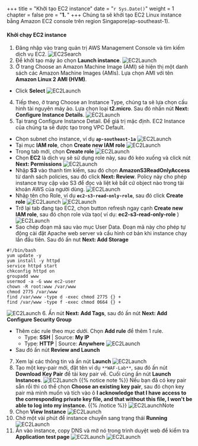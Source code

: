 +++
title = "Khởi tạo EC2 instance"
date = "`r Sys.Date()`"
weight = 1
chapter = false
pre = "<b>1. </b>"
+++
Chúng ta sẽ khởi tạo EC2 Linux instance bằng Amazon EC2 console trên region Singapore(ap-southeast-1).
#### Khởi chạy EC2 instance
1. Đăng nhập vào trang quản trị AWS Management Console và tìm kiếm dịch vụ EC2.
![EC2Search](/images/1-Create-EC2/1-Create-EC2-2.png)
2. Để khởi tạo máy ảo chọn **Launch instance**.
![EC2Launch](/images/1-Create-EC2/1-Create-EC2-3.png)
3. Ở trang Choose an Amazon Machine Image (AMI) sẽ hiện thị một danh sách các Amazon Machine Images (AMIs). Lựa chọn AMI với tên **Amazon Linux 2 AMI (HVM)**.
- Click **Select**
![EC2Launch](/images/1-Create-EC2/1-Create-EC2-4.png)
4. Tiếp theo, ở trang Choose an Instance Type, chúng ta sẽ lựa chọn cấu hình tài nguyên máy ảo. Lựa chọn loại **t2.micro**. Sau đó nhấn nút **Next: Configure Instance Details**.
![EC2Launch](/images/1-Create-EC2/1-Create-EC2-5.png)
5. Tại trang Configure Instance Detail. Để giá trị mặc định. EC2 Instance của chúng ta sẽ được tạo trong VPC Default.
- Chọn subnet cho instance, ví dụ **`ap-southeast-1a`**
![EC2Launch](/images/1-Create-EC2/1-Create-EC2-6.png)
- Tại mục **IAM role**, chọn **Create new IAM role**
![EC2Launch](/images/1-Create-EC2/1-Create-EC2-7.png)
- Trong tab mới, chọn **Create role**
![EC2Launch](/images/1-Create-EC2/1-Create-EC2-8.png)
- Chọn **EC2** là dịch vụ sẽ sử dụng role này, sau đó kéo xuống và click nút **Next: Permissions**
![EC2Launch](/images/1-Create-EC2/1-Create-EC2-9.png)
- Nhập **S3** vào thanh tìm kiếm, sau đó chọn **AmazonS3ReadOnlyAccess** từ danh sách policies, sau đó click **Next: Review**. Policy này cho phép instance truy cập vào S3 để đọc và liệt kê bất cứ object nào trong tài khoản AWS của người dùng.
![EC2Launch](/images/1-Create-EC2/1-Create-EC2-10.png)
- Nhập tên cho Role, ví dụ **`ec2-s3-read-only-role`**, sau đó click **Create role**
![EC2Launch](/images/1-Create-EC2/1-Create-EC2-11.png)
![EC2Launch](/images/1-Create-EC2/1-Create-EC2-12.png)
- Trở lại tab đang tạo EC2, chọn button refresh ngay cạnh **Create new IAM role**, sau đó chọn role vừa tạo( ví dụ: **ec2-s3-read-only-role** )
![EC2Launch](/images/1-Create-EC2/1-Create-EC2-13.png)
- Sao chép đoạn mã sau vào mục User Data. Đoạn mã này cho phép tự động cài đặt Apache web server và cấu hình cơ bản khi instance chạy lần đầu tiên. Sau đó ấn nut **Next: Add Storage**
```
#!/bin/bash
yum update -y
yum install -y httpd
service httpd start
chkconfig httpd on
groupadd www
usermod -a -G www ec2-user
chown -R root:www /var/www
chmod 2775 /var/www
find /var/www -type d -exec chmod 2775 {} +
find /var/www -type f -exec chmod 0664 {} +
```
![EC2Launch](/images/1-Create-EC2/1-Create-EC2-14.png)
6. Ấn nút **Next: Add Tags**, sau đó ấn nút **Next: Add Configure Security Group**
- Thêm các rule theo mục dưới. Chọn **Add rule** để thêm 1 rule.
  - Type: **SSH** | Source: **My IP**
  - Type: **HTTP** | Source: **Anywhere**
![EC2Launch](/images/1-Create-EC2/1-Create-EC2-15.png)
- Sau đó ấn nút **Review and Launch**
7. Xem lại các thông tin và ấn nút **Launch**
![EC2Launch](/images/1-Create-EC2/1-Create-EC2-16.png)
8. Tạo một key-pair mới, đặt tên ví dụ `**WAF-Lab**`, sau đó ấn nút **Download Key Pair** để tải key pair về. Cuối cùng ấn nút **Launch Instances**.
![EC2Launch](/images/1-Create-EC2/1-Create-EC2-17.png)
{{% notice note %}} 
Nếu bạn đã có key pair sẵn rồi thì có thể chọn **Choose an existing key pair**, sau đó chọn key pair mà mình muốn và tích vào ô **I acknowledge that I have access to the corresponding private key file, and that without this file, I won't be able to log into my instance.**
{{% /notice %}}
![EC2LaunchNote](/images/1-Create-EC2/1-Create-EC2-note-1.png)
9. Chọn **View Instance**
![EC2Launch](/images/1-Create-EC2/1-Create-EC2-18.png)
10. Chờ một vài phút để instance chuyển sang trạng thái **Running**
![EC2Launch](/images/1-Create-EC2/1-Create-EC2-19.png)
11. Ấn vào instance, copy DNS và mở nó trong trình duyệt web để kiểm tra **Application test page**
![EC2Launch](/images/1-Create-EC2/1-Create-EC2-20.png)
![EC2Launch](/images/1-Create-EC2/1-Create-EC2-21.png)
